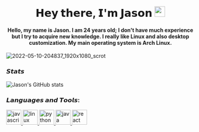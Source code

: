 <h1 align="center">𝗛𝗲𝘆 𝘁𝗵𝗲𝗿𝗲, 𝗜'𝗺 𝗝𝗮𝘀𝗼𝗻</a> <img src="https://emojis.slackmojis.com/emojis/images/1579216111/7550/pikachu_wave.gif?1579216111" width="28"/> </h1>   

<h4 align="center"> <a> Hello, my name is Jason. I am 24 years old; I don't have much experience but I try to acquire new knowledge. I really like Linux and also desktop customization.
My main operating system is Arch Linux. </a> </h4> 

![2022-05-10-204837_1920x1080_scrot](https://user-images.githubusercontent.com/64804177/167747406-d49fcaf6-305a-4226-84fc-e935062ecf3b.png)


### 𝙎𝙩𝙖𝙩𝙨

![Jason's GitHub stats](https://github-readme-stats.vercel.app/api?username=jeizaider&show_icons=true&theme=radical)

<h3 align="left">𝙇𝙖𝙣𝙜𝙪𝙖𝙜𝙚𝙨 𝙖𝙣𝙙 𝙏𝙤𝙤𝙡𝙨:</h3>
<p align="left"> 
<a href="https://developer.mozilla.org/en-US/docs/Web/JavaScript" target="_blank"> <img src="https://cdn.jsdelivr.net/gh/devicons/devicon/icons/javascript/javascript-original.svg" alt="javascript" width="40" height="40"/> </a> <a href="https://www.linux.org/" target="_blank"> <img src="https://cdn.jsdelivr.net/gh/devicons/devicon/icons/linux/linux-original.svg"alt="linux" width="40" height="40"/> </a> <a href="https://www.python.org" target="_blank"> <img
src="https://cdn.jsdelivr.net/gh/devicons/devicon/icons/python/python-original.svg" alt="python" width="40" height="40"/> </a> <a href="https://www.java.com/" target="_blank"> <img src="https://cdn.jsdelivr.net/gh/devicons/devicon/icons/java/java-original-wordmark.svg" alt="java" width="40" height="40"/> </a> <a href="https://es.wikipedia.org/wiki/Bash" target="_blank"> <img src="https://i.postimg.cc/KYYRkqtV/Terminalicon2.png" alt="react" width="40" height="40"/> </a> </p>
